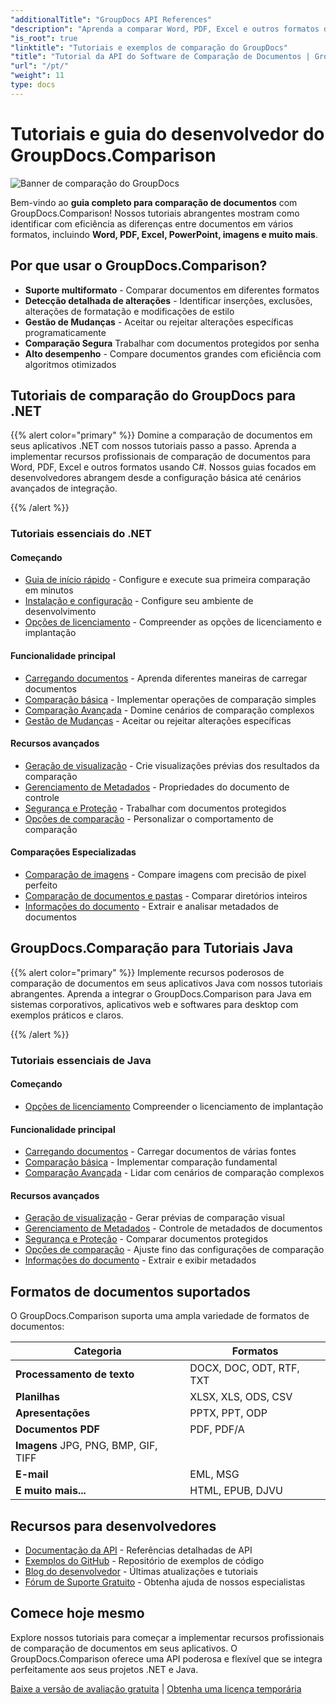 ```yaml
---
"additionalTitle": "GroupDocs API References"
"description": "Aprenda a comparar Word, PDF, Excel e outros formatos de documentos com a API GroupDocs.Comparison. Tutoriais passo a passo para desenvolvedores .NET e Java com exemplos de código."
"is_root": true
"linktitle": "Tutoriais e exemplos de comparação do GroupDocs"
"title": "Tutorial da API do Software de Comparação de Documentos | GroupDocs.Comparison"
"url": "/pt/"
"weight": 11
type: docs
---
```

# Tutoriais e guia do desenvolvedor do GroupDocs.Comparison

![Banner de comparação do GroupDocs](./groupdocs-comparison-net.svg)

Bem-vindo ao **guia completo para comparação de documentos** com GroupDocs.Comparison! Nossos tutoriais abrangentes mostram como identificar com eficiência as diferenças entre documentos em vários formatos, incluindo **Word, PDF, Excel, PowerPoint, imagens e muito mais**.

## Por que usar o GroupDocs.Comparison?

- **Suporte multiformato** - Comparar documentos em diferentes formatos
- **Detecção detalhada de alterações** - Identificar inserções, exclusões, alterações de formatação e modificações de estilo
- **Gestão de Mudanças** - Aceitar ou rejeitar alterações específicas programaticamente
- **Comparação Segura** Trabalhar com documentos protegidos por senha
- **Alto desempenho** - Compare documentos grandes com eficiência com algoritmos otimizados

## Tutoriais de comparação do GroupDocs para .NET

{{% alert color="primary" %}}
Domine a comparação de documentos em seus aplicativos .NET com nossos tutoriais passo a passo. Aprenda a implementar recursos profissionais de comparação de documentos para Word, PDF, Excel e outros formatos usando C#. Nossos guias focados em desenvolvedores abrangem desde a configuração básica até cenários avançados de integração.

{{% /alert %}}

### Tutoriais essenciais do .NET

<div class="row">
<div class="col-md-6">

#### Começando
- [Guia de início rápido](./net/quick-start/) - Configure e execute sua primeira comparação em minutos
- [Instalação e configuração](./net/getting-started/) - Configure seu ambiente de desenvolvimento
- [Opções de licenciamento](./net/licensing-configuration/) - Compreender as opções de licenciamento e implantação

#### Funcionalidade principal
- [Carregando documentos](./net/document-loading/) - Aprenda diferentes maneiras de carregar documentos
- [Comparação básica](./net/basic-comparison/) - Implementar operações de comparação simples
- [Comparação Avançada](./net/advanced-comparison/) - Domine cenários de comparação complexos
- [Gestão de Mudanças](./net/change-management/) - Aceitar ou rejeitar alterações específicas

</div>
<div class="col-md-6">

#### Recursos avançados
- [Geração de visualização](./net/preview-generation/) - Crie visualizações prévias dos resultados da comparação
- [Gerenciamento de Metadados](./net/metadata-management/) - Propriedades do documento de controle
- [Segurança e Proteção](./net/security-protection/) - Trabalhar com documentos protegidos
- [Opções de comparação](./net/comparison-options/) - Personalizar o comportamento de comparação

#### Comparações Especializadas
- [Comparação de imagens](./net/image-comparison/) - Compare imagens com precisão de pixel perfeito
- [Comparação de documentos e pastas](./net/documents-and-folder-comparison/) - Comparar diretórios inteiros
- [Informações do documento](./net/document-information/) - Extrair e analisar metadados de documentos

</div>
</div>

## GroupDocs.Comparação para Tutoriais Java

{{% alert color="primary" %}}
Implemente recursos poderosos de comparação de documentos em seus aplicativos Java com nossos tutoriais abrangentes. Aprenda a integrar o GroupDocs.Comparison para Java em sistemas corporativos, aplicativos web e softwares para desktop com exemplos práticos e claros.

{{% /alert %}}

### Tutoriais essenciais de Java

<div class="row">
<div class="col-md-6">

#### Começando
- [Opções de licenciamento](./java/licensing-configuration) Compreender o licenciamento de implantação

#### Funcionalidade principal
- [Carregando documentos](./java/document-loading/) - Carregar documentos de várias fontes
- [Comparação básica](./java/basic-comparison/) - Implementar comparação fundamental
- [Comparação Avançada](./java/advanced-comparison/) - Lidar com cenários de comparação complexos

</div>
<div class="col-md-6">

#### Recursos avançados
- [Geração de visualização](./java/preview-generation/) - Gerar prévias de comparação visual
- [Gerenciamento de Metadados](./java/metadata-management/) - Controle de metadados de documentos
- [Segurança e Proteção](./java/security-protection/) - Comparar documentos protegidos
- [Opções de comparação](./java/comparison-options/) - Ajuste fino das configurações de comparação
- [Informações do documento](./java/document-information) - Extrair e exibir metadados

</div>
</div>

## Formatos de documentos suportados

O GroupDocs.Comparison suporta uma ampla variedade de formatos de documentos:

| Categoria | Formatos |
|----------|---------|
| **Processamento de texto** | DOCX, DOC, ODT, RTF, TXT |
| **Planilhas** | XLSX, XLS, ODS, CSV |
| **Apresentações** | PPTX, PPT, ODP |
| **Documentos PDF** | PDF, PDF/A |
| **Imagens** JPG, PNG, BMP, GIF, TIFF |
| **E-mail** | EML, MSG |
| **E muito mais...** | HTML, EPUB, DJVU |

## Recursos para desenvolvedores

- [Documentação da API](https://reference.groupdocs.com/comparison/) - Referências detalhadas de API
- [Exemplos do GitHub](https://github.com/groupdocs-comparison/) - Repositório de exemplos de código
- [Blog do desenvolvedor](https://blog.groupdocs.com/category/comparison/) - Últimas atualizações e tutoriais
- [Fórum de Suporte Gratuito](https://forum.groupdocs.com/c/comparison/) - Obtenha ajuda de nossos especialistas

## Comece hoje mesmo

Explore nossos tutoriais para começar a implementar recursos profissionais de comparação de documentos em seus aplicativos. O GroupDocs.Comparison oferece uma API poderosa e flexível que se integra perfeitamente aos seus projetos .NET e Java.

[Baixe a versão de avaliação gratuita](https://releases.groupdocs.com/comparison) | [Obtenha uma licença temporária](https://purchase.groupdocs.com/temporary-license)